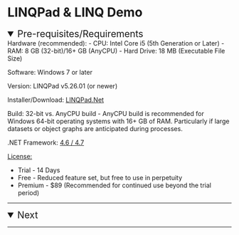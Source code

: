 # LINQPad & LINQ Demo

<details open='open'>
<summary style='font-size: 1.5em'><span>Pre-requisites/Requirements</span></summary>
Hardware (recommended): 
- CPU: Intel Core i5 (5th Generation or Later)
- RAM: 8 GB (32-bit)/16+ GB (AnyCPU)
- Hard Drive: 18 MB (Executable File Size)

Software: Windows 7 or later

Version: LINQPad v5.26.01 (or newer)

Installer/Download: [LINQPad.Net](http://www.linqpad.net/Download.aspx)

Build: 32-bit vs. AnyCPU build - AnyCPU build is recommended for Windows 64-bit operating systems with 16+ GB of RAM. Particularly if large datasets or object graphs are anticipated during processes.

.NET Framework: [4.6 / 4.7](https://www.microsoft.com/net/download/all)

[License:](https://www.linqpad.net/Purchase.aspx)
- Trial - 14 Days
- Free - Reduced feature set, but free to use in perpetuity
- Premium - $89 (Recommended for continued use beyond the trial period)
<p/>
</details>
<hr />
<details  open='open'>
<summary style='font-size: 1.5em'>Next</summary>

<p/>
</details>
<hr />

